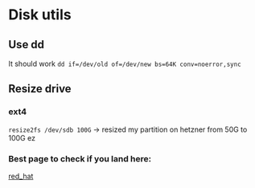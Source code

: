 # Disk utils 

## Use dd
It should work
`dd if=/dev/old of=/dev/new bs=64K conv=noerror,sync`

## Resize drive

### ext4
`resize2fs /dev/sdb 100G` -> resized my partition on hetzner from 50G to 100G ez



### Best page to check if you land here:
[red_hat](https://access.redhat.com/documentation/en-us/red_hat_enterprise_linux/6/html/storage_administration_guide/part-file-systems)

